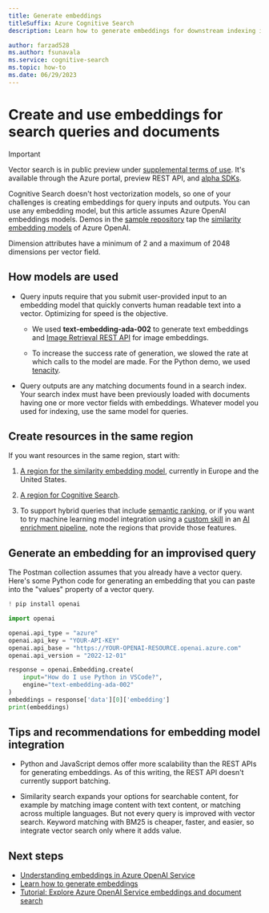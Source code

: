 ```yaml
---
title: Generate embeddings
titleSuffix: Azure Cognitive Search
description: Learn how to generate embeddings for downstream indexing into an Azure Cognitive Search index.

author: farzad528
ms.author: fsunavala
ms.service: cognitive-search
ms.topic: how-to
ms.date: 06/29/2023
---
```


# Create and use embeddings for search queries and documents

> [!IMPORTANT]
> Vector search is in public preview under [supplemental terms of use](https://azure.microsoft.com/support/legal/preview-supplemental-terms/). It's available through the Azure portal, preview REST API, and [alpha SDKs](https://github.com/Azure/cognitive-search-vector-pr#readme).

Cognitive Search doesn't host vectorization models, so one of your challenges is creating embeddings for query inputs and outputs. You can use any embedding model, but this article assumes Azure OpenAI embeddings models. Demos in the [sample repository](https://github.com/Azure/cognitive-search-vector-pr/tree/main) tap the [similarity embedding models](/azure/cognitive-services/openai/concepts/models#embeddings-models) of Azure OpenAI.

Dimension attributes have a minimum of 2 and a maximum of 2048 dimensions per vector field.

## How models are used

+ Query inputs require that you submit user-provided input to an embedding model that quickly converts human readable text into a vector. Optimizing for speed is the objective. 

  + We used **text-embedding-ada-002** to generate text embeddings and [Image Retrieval REST API](/rest/api/computervision/2023-02-01-preview/image-retrieval/vectorize-image) for image embeddings.

  + To increase the success rate of generation, we slowed the rate at which calls to the model are made. For the Python demo, we used [tenacity](https://pypi.org/project/tenacity/).

+ Query outputs are any matching documents found in a search index. Your search index must have been previously loaded with documents having one or more vector fields with embeddings. Whatever model you used for indexing, use the same model for queries.

## Create resources in the same region

If you want resources in the same region, start with:

1. [A region for the similarity embedding model](/azure/cognitive-services/openai/concepts/models#embeddings-models-1), currently in Europe and the United States.

1. [A region for Cognitive Search](https://azure.microsoft.com/explore/global-infrastructure/products-by-region/?products=cognitive-search). 

1. To support hybrid queries that include [semantic ranking](semantic-how-to-query-request.md), or if you want to try machine learning model integration using a [custom skill](cognitive-search-custom-skill-interface.md) in an [AI enrichment pipeline](cognitive-search-concept-intro.md), note the regions that provide those features.

## Generate an embedding for an improvised query

The Postman collection assumes that you already have a vector query. Here's some Python code for generating an embedding that you can paste into the "values" property of a vector query.

```python
! pip install openai

import openai

openai.api_type = "azure"
openai.api_key = "YOUR-API-KEY"
openai.api_base = "https://YOUR-OPENAI-RESOURCE.openai.azure.com"
openai.api_version = "2022-12-01"

response = openai.Embedding.create(
    input="How do I use Python in VSCode?",
    engine="text-embedding-ada-002"
)
embeddings = response['data'][0]['embedding']
print(embeddings)
```

## Tips and recommendations for embedding model integration

+ Python and JavaScript demos offer more scalability than the REST APIs for generating embeddings. As of this writing, the REST API doesn't currently support batching.
<!-- 
+ We've done proof-of-concept testing with indexers and skillsets, where a custom skill calls a machine learning model to generate embeddings. There's currently no tutorial or walkthrough, but we intend to provide this content as part of the public preview launch, if not sooner. -->
<!-- 
+ We've done proof-of-concept testing of embeddings for a thousand images using [image retrieval vectorization in Cognitive Services](/azure/cognitive-services/computer-vision/how-to/image-retrieval). We hope to provide a demo of this soon. -->

+ Similarity search expands your options for searchable content, for example by matching image content with text content, or matching across multiple languages. But not every query is improved with vector search. Keyword matching with BM25 is cheaper, faster, and easier, so integrate vector search only where it adds value.

## Next steps

+ [Understanding embeddings in Azure OpenAI Service](/azure/cognitive-services/openai/concepts/understand-embeddings)
+ [Learn how to generate embeddings](/azure/cognitive-services/openai/how-to/embeddings?tabs=console)
+ [Tutorial: Explore Azure OpenAI Service embeddings and document search](/azure/cognitive-services/openai/tutorials/embeddings?tabs=command-line)